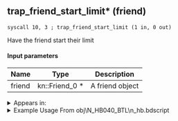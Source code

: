 ## trap_friend_start_limit* (friend)

`syscall 10, 3 ; trap_friend_start_limit (1 in, 0 out)`

Have the friend start their limit

#### Input parameters
| Name | Type | Description
|------|------|------------
| friend   | kn::Friend_0 *   | A friend object




<details>
	<summary>Appears in:</summary>
| filename | Entity (obj)
|----------|-------------
| obj\N_HB040_BTL\n_hb.bdscript       | ((N) Stitch (BTL) (HB))          
| obj\P_AL010\p_al.bdscript       | ((P) Genie)          
| obj\P_EX330\p_ex.bdscript       | ((P) Peter Pan)          
| obj\P_EX350\p_ex.bdscript       | ((P) Chicken Little)          

</details>

<details>
	<summary>Example Usage From obj\N_HB040_BTL\n_hb.bdscript</summary>
```
L374:
 pushFromPSpVal 4
 pushFromPSp 16
 syscall 1, 79 ; trap_obj_set_dir (2 in, 0 out)
 syscall 1, 295 ; trap_camera_reset (0 in, 0 out)
 pushImmf 0
 syscall 0, 32 ; func_screen_whitein (1 in, 0 out)
 pushImm 1
 popToSpVal 100
 pushFromPSpVal 20
 syscall 10, 3 ; trap_friend_start_limit (1 in, 0 out)
 ret
```
</details>

